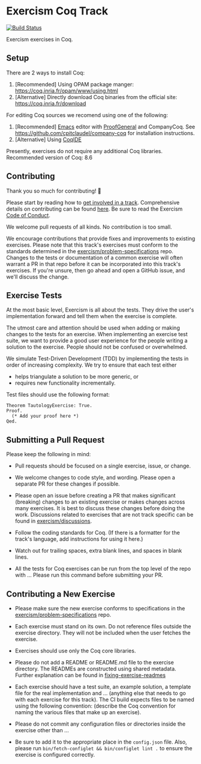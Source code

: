 # Exercism Coq Track

[![Build Status](https://travis-ci.org/exercism/coq.svg?branch=master)](https://travis-ci.org/exercism/coq)

Exercism exercises in Coq.

## Setup

There are 2 ways to install Coq:

1. [Recommended] Using OPAM package manger: https://coq.inria.fr/opam/www/using.html
2. [Alternative] Directly download Coq binaries from the official site: https://coq.inria.fr/download

For editing Coq sources we recomend using one of the following:
1. [Recommended] [Emacs](https://www.gnu.org/software/emacs/) editor with [ProofGeneral](https://proofgeneral.github.io/) and CompanyCoq. See https://github.com/cpitclaudel/company-coq for installation instructions.
2. [Alternative] Using [CoqIDE](https://coq.inria.fr/download)

Presently, exercises do not require any additional Coq libraries.
Recommended version of Coq: 8.6

## Contributing

Thank you so much for contributing! :tada:

Please start by reading how to [get involved in a track](https://github.com/exercism/exercism.io/blob/master/docs/getting-involved-in-a-track.md). Comprehensive details on contributing can be found [here](https://github.com/exercism/problem-specifications/blob/master/CONTRIBUTING.md). Be sure to read the Exercism [Code of Conduct](https://github.com/exercism/exercism.io/blob/master/CODE_OF_CONDUCT.md).

We welcome pull requests of all kinds. No contribution is too small.

We encourage contributions that provide fixes and improvements to existing exercises. Please note that this track's exercises must conform to the standards determined in the [exercism/problem-specifications](https://github.com/exercism/problem-specifications) repo. Changes to the tests or documentation of a common exercise will often warrant a PR in that repo before it can be incorporated into this track's exercises. If you're unsure, then go ahead and open a GitHub issue, and we'll discuss the change.

## Exercise Tests ##

At the most basic level, Exercism is all about the tests. They drive the user's implementation forward and tell them when the exercise is complete.

The utmost care and attention should be used when adding or making changes to the tests for an exercise. When implementing an exercise test suite, we want to provide a good user experience for the people writing a solution to the exercise. People should not be confused or overwhelmed.

We simulate Test-Driven Development (TDD) by implementing the tests in order of increasing complexity. We try to ensure that each test either

- helps triangulate a solution to be more generic, or
- requires new functionality incrementally.

Test files should use the following format:

```Coq
Theorem TautologyExercise: True.
Proof.
  (* Add your proof here *)
Qed.
```

## Submitting a Pull Request ##

Please keep the following in mind:

- Pull requests should be focused on a single exercise, issue, or change.

- We welcome changes to code style, and wording. Please open a separate PR for these changes if possible.

- Please open an issue before creating a PR that makes significant (breaking) changes to an existing exercise or makes changes across many exercises. It is best to discuss these changes before doing the work. Discussions related to exercises that are not track specific can be found in [exercism/discussions](https://github.com/exercism/discussions/issues).

- Follow the coding standards for Coq. (If there is a formatter for the track's language, add instructions for using it here.)

- Watch out for trailing spaces, extra blank lines, and spaces in blank lines.

- All the tests for Coq exercises can be run from the top level of the repo with ... Please run this command before submitting your PR.

## Contributing a New Exercise ##

- Please make sure the new exercise conforms to specifications in the [exercism/problem-specifications](https://github.com/exercism/problem-specifications) repo.

- Each exercise must stand on its own. Do not reference files outside the exercise directory. They will not be included when the user fetches the exercise.

- Exercises should use only the Coq core libraries.

- Please do not add a README or README.md file to the exercise directory. The READMEs are constructed using shared metadata. Further explanation can be found in [fixing-exercise-readmes](https://github.com/exercism/docs/blob/master/language-tracks/exercises/anatomy/readmes.md)

- Each exercise should have a test suite, an example solution, a template file for the real implementation and ... (anything else that needs to go with each exercise for this track). The CI build expects files to be named using the following convention: (describe the Coq convention for naming the various files that make up an exercise).

- Please do not commit any configuration files or directories inside the exercise other than ...

- Be sure to add it to the appropriate place in the `config.json` file. Also, please run `bin/fetch-configlet && bin/configlet lint .` to ensure the exercise is configured correctly.

